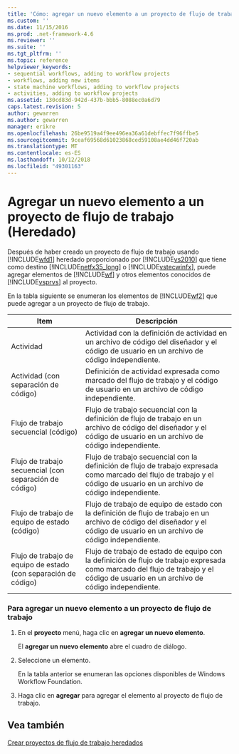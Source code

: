 ```yaml
---
title: 'Cómo: agregar un nuevo elemento a un proyecto de flujo de trabajo (heredado) | Microsoft Docs'
ms.custom: ''
ms.date: 11/15/2016
ms.prod: .net-framework-4.6
ms.reviewer: ''
ms.suite: ''
ms.tgt_pltfrm: ''
ms.topic: reference
helpviewer_keywords:
- sequential workflows, adding to workflow projects
- workflows, adding new items
- state machine workflows, adding to workflow projects
- activities, adding to workflow projects
ms.assetid: 130cd83d-942d-437b-bbb5-8088ec0a6d79
caps.latest.revision: 5
author: gewarren
ms.author: gewarren
manager: erikre
ms.openlocfilehash: 26be9519a4f9ee496ea36a61debffec7f96ffbe5
ms.sourcegitcommit: 9ceaf69568d61023868ced59108ae4dd46f720ab
ms.translationtype: MT
ms.contentlocale: es-ES
ms.lasthandoff: 10/12/2018
ms.locfileid: "49301163"
---
```

# <a name="how-to-add-a-new-item-to-a-workflow-project-legacy"></a>Agregar un nuevo elemento a un proyecto de flujo de trabajo (Heredado)
Después de haber creado un proyecto de flujo de trabajo usando [!INCLUDE[wfd1](../includes/wfd1-md.md)] heredado proporcionado por [!INCLUDE[vs2010](../includes/vs2010-md.md)] que tiene como destino [!INCLUDE[netfx35_long](../includes/netfx35-long-md.md)] o [!INCLUDE[vstecwinfx](../includes/vstecwinfx-md.md)], puede agregar elementos de [!INCLUDE[wf](../includes/wf-md.md)] y otros elementos conocidos de [!INCLUDE[vsprvs](../includes/vsprvs-md.md)] al proyecto.  
  
 En la tabla siguiente se enumeran los elementos de [!INCLUDE[wf2](../includes/wf2-md.md)] que puede agregar a un proyecto de flujo de trabajo.  
  
|Item|Descripción|  
|----------|-----------------|  
|Actividad|Actividad con la definición de actividad en un archivo de código del diseñador y el código de usuario en un archivo de código independiente.|  
|Actividad (con separación de código)|Definición de actividad expresada como marcado del flujo de trabajo y el código de usuario en un archivo de código independiente.|  
|Flujo de trabajo secuencial (código)|Flujo de trabajo secuencial con la definición de flujo de trabajo en un archivo de código del diseñador y el código de usuario en un archivo de código independiente.|  
|Flujo de trabajo secuencial (con separación de código)|Flujo de trabajo secuencial con la definición de flujo de trabajo expresada como marcado del flujo de trabajo y el código de usuario en un archivo de código independiente.|  
|Flujo de trabajo de equipo de estado (código)|Flujo de trabajo de equipo de estado con la definición de flujo de trabajo en un archivo de código del diseñador y el código de usuario en un archivo de código independiente.|  
|Flujo de trabajo de equipo de estado (con separación de código)|Flujo de trabajo de estado de equipo con la definición de flujo de trabajo expresada como marcado del flujo de trabajo y el código de usuario en un archivo de código independiente.|  
  
### <a name="to-add-a-new-item-to-a-workflow-project"></a>Para agregar un nuevo elemento a un proyecto de flujo de trabajo  
  
1.  En el **proyecto** menú, haga clic en **agregar un nuevo elemento**.  
  
     El **agregar un nuevo elemento** abre el cuadro de diálogo.  
  
2.  Seleccione un elemento.  
  
     En la tabla anterior se enumeran las opciones disponibles de Windows Workflow Foundation.  
  
3.  Haga clic en **agregar** para agregar el elemento al proyecto de flujo de trabajo.  
  
## <a name="see-also"></a>Vea también  
 [Crear proyectos de flujo de trabajo heredados](../workflow-designer/creating-legacy-workflow-projects.md)